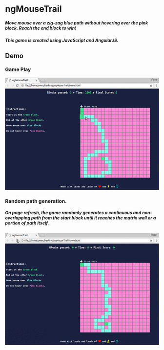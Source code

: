 # ngMouseTrail
##### Move mouse over a zig-zag blue path without hovering over the pink block. Reach the end block to win!
##### This game is created using JavaScript and AngularJS.

## Demo
### Game Play
<img src='https://github.com/OmerKhureshi/ngMouseTrail/blob/master/assets/gameWin35fps.gif' title='Game Play' width='' alt='Demo' />

### Random path generation. 
##### On page refresh, the game randomly generates a continuous and non-overlapping path from the start block until it reaches the matrix wall or a portion of path itself.

<img src='https://github.com/OmerKhureshi/ngMouseTrail/blob/master/assets/randomPath.gif' title='Random path generation' width='' alt='Demo' />
